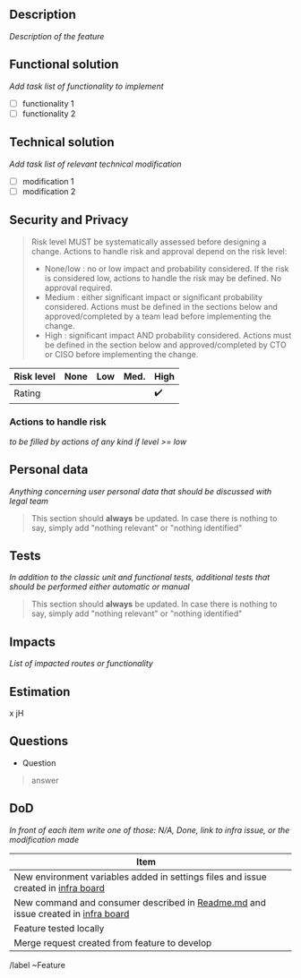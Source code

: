 ## Description
_Description of the feature_

## Functional solution
_Add task list of functionality to implement_
  - [ ] functionality 1
  - [ ] functionality 2

## Technical solution
_Add task list of relevant technical modification_
  - [ ] modification 1
  - [ ] modification 2

## Security and Privacy
>  Risk level MUST be systematically assessed before designing a change. Actions to handle risk and approval depend on the risk level:
>- None/low : no or low impact and probability considered. If the risk is considered low, actions to handle the risk may be defined. No approval required.
>- Medium : either significant impact or significant probability considered. Actions must be defined in the sections below and approved/completed by a team lead before implementing the change.
>- High : significant impact AND probability considered. Actions must be defined in the section below and approved/completed by CTO or CISO before implementing the change.

| Risk level | None     | Low      | Med.   | High                  |
|------------|----------|----------|--------|-----------------------|
| Rating     |          |          |        | :heavy_check_mark:    |

### Actions to handle risk
_to be filled by actions of any kind if level >= low_

## Personal data
_Anything concerning user personal data that should be discussed with legal team_

> This section should **always** be updated. In case there is nothing to say, simply add "nothing relevant" or "nothing identified"

## Tests
_In addition to the classic unit and functional tests, additional tests that should be performed either automatic or manual_

> This section should **always** be updated. In case there is nothing to say, simply add "nothing relevant" or "nothing identified"

## Impacts
_List of impacted routes or functionality_

## Estimation
x jH

## Questions
- Question
> answer

## DoD 
_In front of each item write one of those: N/A, Done, link to infra issue, or the modification made_

| Item                                                                                                                                      |     |
|-------------------------------------------------------------------------------------------------------------------------------------------|:---:|
| New environment variables added in settings files and issue created in [infra board](https://git.clacos.ninja/infra/infradev/-/boards)    |     |
| New command and consumer described in [Readme.md]() and issue created in [infra board](https://git.clacos.ninja/infra/infradev/-/boards)  |     |
| Feature tested locally                                                                                                                    |     |
| Merge request created from feature to develop                                                                                             |     |


/label ~Feature

